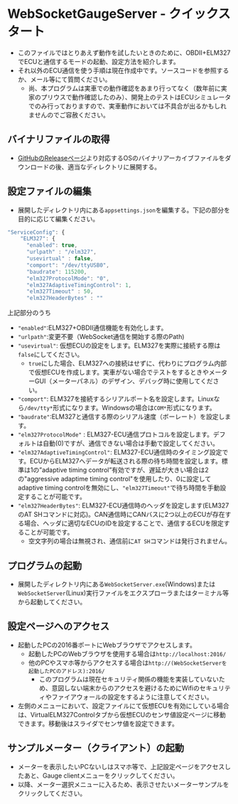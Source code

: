 # WebSocketGaugeServer - クイックスタート
* このファイルではとりあえず動作を試したいときのために、OBDII+ELM327でECUと通信するモードの起動、設定方法を紹介します。
* それ以外のECU通信を使う手順は現在作成中です。ソースコードを参照するか、メール等にて質問ください。
    * 尚、本プログラムは実車での動作確認をあまり行ってなく（数年前に実家のプリウスで動作確認したのみ）、開発上のテストはECUシミュレータでのみ行っておりますので、実車動作においては不具合が出るかもしれませんのでご容赦ください。

## バイナリファイルの取得
* [GitHubのReleaseページ](https://github.com/sugiuraii/WebSocketGaugeServer/releases/)より対応するOSのバイナリアーカイブファイルをダウンロードの後、適当なディレクトリに展開する。

## 設定ファイルの編集
* 展開したディレクトリ内にある`appsettings.json`を編集する。下記の部分を目的に応じて編集ください。
```js
"ServiceConfig": {
    "ELM327": {
      "enabled": true,
      "urlpath" : "/elm327",
      "usevirtual" : false,
      "comport": "/dev/ttyUSB0",
      "baudrate": 115200,
      "elm327ProtocolMode": "0",
      "elm327AdaptiveTimingControl": 1,
      "elm327Timeout" : 50,
      "elm327HeaderBytes" : ""
```
上記部分のうち
* `"enabled"`:ELM327+OBDII通信機能を有効化します。
* `"urlpath"`:変更不要（WebSocket通信を開始する際のPath)
* `"usevirtual"`: 仮想ECUの設定をします。ELM327を実際に接続する際は`false`にしてください。
    * `true`にした場合、ELM327への接続はせずに、代わりにプログラム内部で仮想ECUを作成します。実車がない場合でテストをするときやメーターGUI（メーターパネル）のデザイン、デバッグ時に使用してください。
* `"comport"`: ELM327を接続するシリアルポート名を設定します。Linuxなら`/dev/tty*`形式になります。Windowsの場合は`COM*`形式になります。
* `"baudrate"`:ELM327と通信する際のシリアル速度（ボーレート）を設定します。
* `"elm327ProtocolMode"` : ELM327-ECU通信プロトコルを設定します。デフォルトは自動(0)ですが、通信できない場合は手動で設定してください。
* `"elm327AdaptiveTimingControl"`: ELM327-ECU通信時のタイミング設定です。ECUからELM327へデータが転送される際の待ち時間を設定します。標準は1の”adaptive timing control”有効ですが、遅延が大きい場合は2の"aggressive adaptime timing control"を使用したり、0に設定してadaptive timing controlを無効にし、`"elm327Timeout"`で待ち時間を手動設定することが可能です。
* `"elm327HeaderBytes"`: ELM327-ECU通信時のヘッダを設定します(ELM327のAT SHコマンドに対応)。CAN通信時にCANバスに2つ以上のECUが存在する場合、ヘッダに適切なECUのIDを設定することで、通信するECUを限定することが可能です。
    * 空文字列の場合は無視され、通信前に`AT SH`コマンドは発行されません。
## プログラムの起動
* 展開したディレクトリ内にある`WebSocketServer.exe`(Windows)または`WebSocketServer`(Linux)実行ファイルをエクスプローラまたはターミナル等から起動してください。

## 設定ページへのアクセス
* 起動したPCの2016番ポートにWebブラウザでアクセスします。
    * 起動したPCのWebブラウザを使用する場合は`http://localhost:2016/`
    * 他のPCやスマホ等からアクセスする場合は`http://(WebSocketServerを起動したPCのアドレス):2016/`
        * このプログラムは現在セキュリティ関係の機能を実装していないため、意図しない端末からのアクセスを避けるためにWifiのセキュリティやファイアウォールの設定をするように注意してください。
* 左側のメニューにおいて、設定ファイルにて仮想ECUを有効にしている場合は、VirtualELM327Controlタブから仮想ECUのセンサ値設定ページに移動できます。移動後はスライダでセンサ値を設定できます。

## サンプルメーター（クライアント）の起動
* メーターを表示したいPCないしはスマホ等で、上記設定ページをアクセスしたあと、Gauge clientメニューをクリックしてください。
* 以降、メーター選択メニューに入るため、表示させたいメーターサンプルをクリックしてください。
